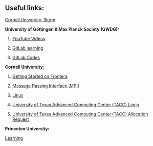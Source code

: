 ## Useful links:

<a href="https://cvw.cac.cornell.edu/slurm/" target="_blank">Cornell University: Slurm</a>


<b>University of Göttingen & Max Planck Society (GWDG):</b>

1. <a href="https://www.youtube.com/@gwdg-goe" target="_blank">YouTube Videos</a>

2. <a href="https://gitlab-ce.gwdg.de/hpc-team-public/science-domains-blog/-/blob/main/20230417_cluster-practical.md" target="_blank">GitLab learning</a>

3. <a href="https://gitlab-ce.gwdg.de/hpc-team-public/deep-learning-with-gpu-cores" target="_blank">GitLab Codes</a>

 
<b>Cornell University:</b>

1. <a href="https://cvw.cac.cornell.edu/frontera" target="_blank">Getting Started on Frontera</a>

2. <a href="https://cvw.cac.cornell.edu/mpi" target="_blank">Message Passing Interface (MPI)</a>

3. <a href="https://cvw.cac.cornell.edu/linux" target="_blank">Linux</a>

4. <a href="https://submit-tacc.xras.org/" target="_blank">University of Texas Advanced Computing Center (TACC) Login</a>

5. <a href="https://frontera-portal.tacc.utexas.edu/allocations/" target="_blank">University of Texas Advanced Computing Center (TACC) Allocation Request</a>


<b>Princeton University:</b>

 <a href="https://researchcomputing.princeton.edu/support/knowledge-base/slurm#Why-Won-t-My-Job-Run-" target="_blank">Learning</a>


